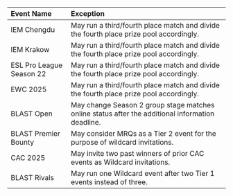 | Event Name | Exception |
|:-----------|:----------|
| IEM Chengdu              | May run a third/fourth place match and divide the fourth place prize pool accordingly.|
| IEM Krakow             | May run a third/fourth place match and divide the fourth place prize pool accordingly.|
| ESL Pro League Season 22 | May run a third/fourth place match and divide the fourth place prize pool accordingly.|
| EWC 2025                 | May run a third/fourth place match and divide the fourth place prize pool accordingly.|
| BLAST Open               | May change Season 2 group stage matches online status after the additional information deadline. |
| BLAST Premier Bounty     | May consider MRQs as a Tier 2 event for the purpose of wildcard invitations.|
| CAC 2025 | May invite two past winners of prior CAC events as Wildcard invitations.|
| BLAST Rivals       | May run one Wildcard event after two Tier 1 events instead of three. |
